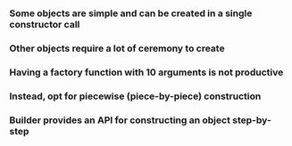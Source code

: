 ### Some objects are simple and can be created in a single constructor call
### Other objects require a lot of ceremony to create 
### Having a factory function with 10 arguments is not productive 
### Instead, opt for piecewise (piece-by-piece) construction
### Builder provides an API for constructing an object step-by-step